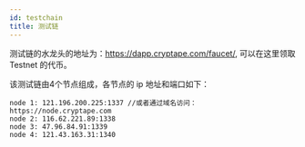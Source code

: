 ```yaml
---
id: testchain
title: 测试链
---
```


测试链的水龙头的地址为：https://dapp.cryptape.com/faucet/, 可以在这里领取 Testnet 的代币。

该测试链由4个节点组成，各节点的 ip 地址和端口如下：

```
node 1: 121.196.200.225:1337 //或者通过域名访问： https://node.cryptape.com
node 2: 116.62.221.89:1338
node 3: 47.96.84.91:1339
node 4: 121.43.163.31:1340
```